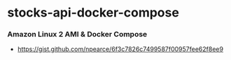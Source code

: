 # stocks-api-docker-compose

### Amazon Linux 2 AMI & Docker Compose
- https://gist.github.com/npearce/6f3c7826c7499587f00957fee62f8ee9